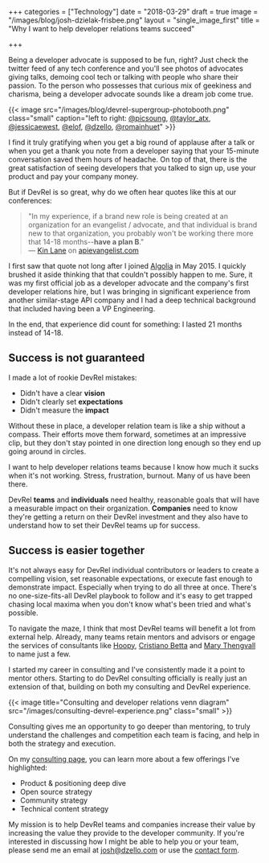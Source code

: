 +++
categories = ["Technology"]
date = "2018-03-29"
draft = true
image = "/images/blog/josh-dzielak-frisbee.png"
layout = "single_image_first"
title = "Why I want to help developer relations teams succeed"

+++

<boom>B</boom>eing a developer advocate is supposed to be fun, right? Just check the twitter feed of any tech conference and you'll see photos of advocates giving talks, demoing cool tech or talking with people who share their passion. To the person who possesses that curious mix of geekiness and charisma, being a developer advocate sounds like a dream job come true.

{{< image src="/images/blog/devrel-supergroup-photobooth.png" class="small" caption="left to right: [@picsoung](https://twitter.com/picsoung), [@taylor_atx](https://twitter.com/taylor_atx), [@jessicaewest](https://twitter.com/jessicaewest), [@elof](https://twitter.com/elof), [@dzello](https://twitter.com/dzello), [@romainhuet](https://twitter.com/romainhuet)" >}}

I find it truly gratifying when you get a big round of applause after a talk or when you get a thank you note from a developer saying that your 15-minute conversation saved them hours of headache. On top of that, there is the great satisfaction of seeing developers that you talked to sign up, use your product and pay your company money.

But if DevRel is so great, why do we often hear quotes like this at our conferences:

> "In my experience, if a brand new role is being created at an organization for an evangelist / advocate, and that individual is brand new to that organization, you probably won't be working there more that 14-18 months--**have a plan B**." <br>— [Kin Lane](https://twitter.com/apievangelist) on [apievangelist.com](http://apievangelist.com/2016/03/07/the-70-platforms-with-job-postings-for-a-developer-evangelist-or-advocate-currently/)

I first saw that quote not long after I joined [Algolia](https;//algolia.com/) in May 2015. I quickly brushed it aside thinking that that couldn't possibly happen to me. Sure, it was my first official job as a developer advocate and the company's first developer relations hire, but I was bringing in significant experience from another similar-stage API company and I had a deep technical background that included having been a VP Engineering.

In the end, that experience did count for something: I lasted 21 months instead of 14-18.

## Success is not guaranteed

I made a lot of rookie DevRel mistakes:

- Didn't have a clear **vision**
- Didn't clearly set **expectations**
- Didn't measure the **impact**

Without these in place, a developer relation team is like a ship without a compass. Their efforts move them forward, sometimes at an impressive clip, but they don't stay pointed in one direction long enough so they end up going around in circles.

I want to help developer relations teams because I know how much it sucks when it's not working. Stress, frustration, burnout. Many of us have been there.

DevRel **teams** and **individuals** need healthy, reasonable goals that will have a measurable impact on their organization. **Companies** need to know they're getting a return on their DevRel investment and they also have to understand how to set their DevRel teams up for success.

## Success is easier together

It's not always easy for DevRel individual contributors or leaders to create a compelling vision, set reasonable expectations, or execute fast enough to demonstrate impact. Especially when trying to do all three at once. There's no one-size-fits-all DevRel playbook to follow and it's easy to get trapped chasing local maxima when you don't know what's been tried and what's possible.

To navigate the maze, I think that most DevRel teams will benefit a lot from external help. Already, many teams retain mentors and advisors or engage the services of consultants like [Hoopy](https://hoopy.io/), [Cristiano Betta](https://betta.io) and [Mary Thengvall](https://twitter.com/mary_grace) to name just a few.

I started my career in consulting and I've consistently made it a point to mentor others. Starting to do DevRel consulting officially is really just an extension of that, building on both my consulting and DevRel experience.

{{< image title="Consulting and developer relations venn diagram" src="/images/consulting-devrel-experience.png" class="small" >}}

Consulting gives me an opportunity to go deeper than mentoring, to truly understand the challenges and competition each team is facing, and help in both the strategy and execution.

On my [consulting page](/consulting), you can learn more about a few offerings I've highlighted:

- Product & positioning deep dive
- Open source strategy
- Community strategy
- Technical content strategy

My mission is to help DevRel teams and companies increase their value by increasing the value they provide to the developer community. If you're interested in discussing how I might be able to help you or your team, please send me an email at [josh@dzello.com](mailto:josh@dzello.com) or use the [contact form](/consulting/#contact).
